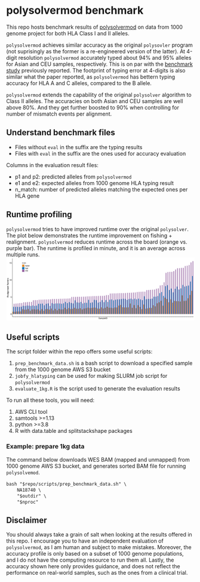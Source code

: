 # polysolvermod benchmark

This repo hosts benchmark results of [polysolvermod](https://github.com/svm-zhang/polysolverMod) on data from 1000 genome project for both HLA Class I and II alleles.

`polysolvermod` achieves similar accuracy as the original `polysovler` program (not suprisingly as the former is a re-engineered version of the latter). At 4-digit resolution `polysolvermod` accurately typed about 94% and 95% alleles for
Asian and CEU samples, respectively. This is on par with the [benchmark study](https://www.nature.com/articles/jhg2016141) previously reported. The footprint of typing error at 4-digits is also similar what the paper reported, as `polysolvermod` has bettern typing accuracy for HLA A and C alleles, compared to the B allele.

`polysolvermod` extends the capability of the original `polysolver` algorithm to Class II alleles. The accuracies on both Asian and CEU samples are well above 80%. And they get further boosted to 90% when controlling for number of mismatch events per alignment.

## Understand benchmark files

* Files without `eval` in the suffix are the typing results
* Files with `eval` in the suffix are the ones used for accuracy evaluation

Columns in the evaluation result files:
* p1 and p2: predicted alleles from `polysolvermod`
* e1 and e2: expected alleles from 1000 genome HLA typing result
* n_match: number of predicted alleles matching the expected ones per HLA gene

## Runtime profiling

`polysolvermod` tries to have improved runtime over the original `polysolver`. The plot below demonstrates the runtime improvement on fishing + realignment. `polysolvermod` reduces runtime across the board (orange vs. purple bar). The runtime is profiled in minute, and it is an average across multiple runs.
![runtime](./benchmark/runtime.png)

## Useful scripts

The script folder within the repo offers some useful scripts:
1. `prep_benchmark_data.sh` is a bash script to download a specified sample from the 1000 genome AWS S3 bucket
2. `jobfy_hlatyping` can be used for making SLURM job script for `polysolvermod`
3. `evaluate_1kg.R` is the script used to generate the evaluation results

To run all these tools, you will need:
1. AWS CLI tool
2. samtools >=1.13
3. python >=3.8
4. R with data.table and splitstackshape packages

### Example: prepare 1kg data

The command below downloads WES BAM (mapped and unmapped) from 1000 genome AWS S3 bucket, and generates sorted BAM file for running `polysolvemod`.

```
bash "$repo/scripts/prep_benchmark_data.sh" \
    NA18740 \
    "$outdir" \
    "$nproc"
```

## Disclaimer

You should always take a grain of salt when looking at the results offered in this repo. I encourage you to have an independent evaluation of `polysolvermod`, as I am human and subject to make mistakes. Moreover, the accuracy profile is only based on a subset of 1000 genome populations, and I do not have the computing resource to run them all. Lastly, the accuracy shown here only provides guidance, and does not reflect the performance on real-world samples, such as the ones from a clinical trial.
